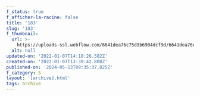 ```yaml
---
f_status: true
f_afficher-la-racine: false
title: '183'
slug: '183'
f_thumbnail:
  url: >-
    https://uploads-ssl.webflow.com/6641dea76c75d9b6904dcf9d/6641dea76c75d9b6904dd34e_183.jpg
  alt: null
updated-on: '2022-01-07T14:18:26.582Z'
created-on: '2022-01-07T13:39:42.808Z'
published-on: '2024-05-13T09:35:37.825Z'
f_category: S
layout: '[archive].html'
tags: archive
---
```



